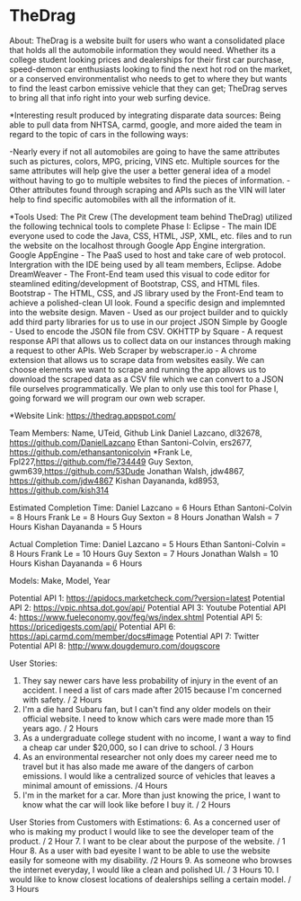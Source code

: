 # TheDrag
About: 
TheDrag is a website built for users who want a consolidated place that holds all the automobile information they would need. Whether its a college student looking prices and dealerships for their first car purchase, speed-demon car enthusiasts looking to find the next hot rod on the market, or a conserved environmentalist who needs to get to where they but wants to find the least carbon emissive vehicle that they can get; TheDrag serves to bring all that info right into your web surfing device. 


*Interesting result produced by integrating disparate data sources: Being able to pull data from NHTSA, carmd, google, and more aided the team in regard to the topic of cars in the following ways: 

-Nearly every if not all automobiles are going to have the same attributes such as pictures, colors, MPG, pricing, VINS etc. Multiple sources for the same attributes will help give the user a better general idea of a model without having to go to multiple websites to find the pieces of information. 
-Other attributes found through scraping and APIs such as the VIN will later help to find specific automobiles with all the information of it. 



*Tools Used: 
The Pit Crew (The development team behind TheDrag) utilized the following technical tools to complete Phase I:
Eclipse - The main IDE everyone used to code the Java, CSS, HTML, JSP, XML, etc. files and to run the website on the localhost through Google App Engine intergration.  
Google AppEngine - The PaaS used to host and take care of web protocol. Intergration with the IDE being used by all team members, Eclipse. 
Adobe DreamWeaver - The Front-End team used this visual to code editor for steamlined editing/development of Bootstrap, CSS, and HTML files. 
Bootstrap - The HTML, CSS, and JS library used by the Front-End team to achieve a polished-clean UI look. Found a specific design and implemnted into the website design. 
Maven - Used as our project builder and to quickly add third party libraries for us to use in our project
JSON Simple by Google - Used to encode the JSON file from CSV.
OKHTTP by Square - A request response API that allows us to collect data on our instances through making a request to other APIs.
Web Scraper by webscraper.io - A chrome extension that allows us to scrape data from websites easily. We can choose elements we want to  scrape and running the app allows us to download the scraped data as a CSV file which we can convert to a JSON file ourselves programmatically. We plan to only use this tool for Phase I, going forward we will program our own web scraper.

*Website Link: https://thedrag.appspot.com/

Team Members: Name, UTeid, Github Link
Daniel Lazcano, dl32678, https://github.com/DanielLazcano
Ethan Santoni-Colvin, ers2677, https://github.com/ethansantonicolvin
*Frank Le, Fpl227,https://github.com/fle734449
Guy Sexton, gwm639,https://github.com/53Dude
Jonathan Walsh, jdw4867, https://github.com/jdw4867
Kishan Dayananda, kd8953, https://github.com/kish314


Estimated Completion Time:
Daniel Lazcano = 6 Hours
Ethan Santoni-Colvin = 8 Hours
Frank Le = 8 Hours
Guy Sexton = 8 Hours
Jonathan Walsh = 7 Hours 
Kishan Dayananda = 5 Hours


Actual Completion Time:
Daniel Lazcano = 5 Hours
Ethan Santoni-Colvin = 8 Hours
Frank Le = 10 Hours
Guy Sexton = 7 Hours
Jonathan Walsh = 10 Hours
Kishan Dayananda = 6 Hours


Models: Make, Model, Year

Potential API 1:  https://apidocs.marketcheck.com/?version=latest
Potential API 2: https://vpic.nhtsa.dot.gov/api/
Potential API 3: Youtube
Potential API 4: https://www.fueleconomy.gov/feg/ws/index.shtml
Potential API 5: https://pricedigests.com/api/
Potential API 6: https://api.carmd.com/member/docs#image
Potential API 7: Twitter
Potential API 8: http://www.dougdemuro.com/dougscore


User Stories:

1. They say newer cars have less probability of injury in the event of an accident. I need a list of cars made after 2015 because I'm concerned with safety. / 2 Hours
2. I'm a die hard Subaru fan, but I can't find any older models on their official website. I need to know which cars were made more than 15 years ago. / 2 Hours
3. As a undergraduate college student with no income, I want a way to find a cheap car under $20,000, so I can drive to school. / 3 Hours
4. As an environmental researcher not only does my career need me to travel but it has also made me aware of the dangers of carbon emissions. I would like a centralized source of vehicles that leaves a minimal amount of emissions. /4 Hours
5. I'm in the market for a car. More than just knowing the price, I want to know what the car will look like before I buy it. / 2 Hours

User Stories from Customers with Estimations: 
6. As a concerned user of who is making my product I would like to see the developer team of the product. / 2 Hour
7. I want to be clear about the purpose of the website. / 1 Hour
8. As a user with bad eyesite I want to be able to use the website easily for someone with my disability. /2 Hours
9. As someone who browses the internet everyday, I would like a clean and polished UI. / 3 Hours
10. I would like to know closest locations of dealerships selling a certain model.  / 3 Hours
